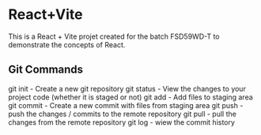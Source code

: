 # React+Vite

This is a React + Vite projet created for the batch FSD59WD-T to demonstrate the concepts of React.

## Git Commands

git init - Create a new git repository
git status - View the changes to your project code (whether it is staged or not)
git add - Add files to staging area
git commit - Create a new commit with files from staging area
git push - push the changes / commits to the remote repository
git pull - pull the changes from the remote repository
git log - wiew the commit history